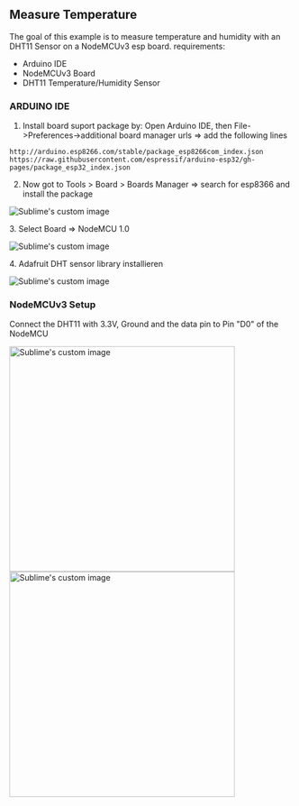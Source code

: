 ## Measure Temperature
The goal of this example is to measure temperature and humidity with an DHT11 Sensor on a NodeMCUv3 esp board.
requirements:
* Arduino IDE
* NodeMCUv3 Board
* DHT11 Temperature/Humidity Sensor

### ARDUINO IDE
1. Install board suport package by:
  Open Arduino IDE, then File->Preferences->additional board manager urls => add the following lines
```
http://arduino.esp8266.com/stable/package_esp8266com_index.json
https://raw.githubusercontent.com/espressif/arduino-esp32/gh-pages/package_esp32_index.json
```
2. Now got to Tools > Board > Boards Manager => search for esp8366 and install the package
<p align="left">
  <img src="https://github.com/Shraft/iat_smart_home/assets/67481239/79312e1c-da02-47aa-99a1-8adc181180df" alt="Sublime's custom image"/>
</p>
3. Select Board => NodeMCU 1.0
<p align="left">
  <img src="https://github.com/Shraft/iat_smart_home/assets/67481239/2124f4e0-9951-40dc-8fb4-0dc995ef6b8c" alt="Sublime's custom image"/>
</p>
4. Adafruit DHT sensor library installieren
<p align="left">
  <img src="https://github.com/Shraft/iat_smart_home/assets/67481239/5c9f9dbb-167f-4d51-ae9c-1897ce60641b" alt="Sublime's custom image"/>
</p>

### NodeMCUv3 Setup
Connect the DHT11 with 3.3V, Ground and the data pin to Pin "D0" of the NodeMCU
<p align="left">
  <img src="https://preview.redd.it/kiygdnluwar81.jpg?width=500&format=pjpg&auto=webp&s=eb7f327f0d370fbcb57835b16c270bb6a19411ef" alt="Sublime's custom image" width="400"/>
  <img src="https://github.com/Shraft/iat_smart_home/assets/67481239/fad544d6-1ef2-48bd-9fff-fdac136b8bf0" alt="Sublime's custom image" width="400"/>
</p>



